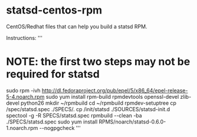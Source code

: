 statsd-centos-rpm
=================

CentOS/Redhat files that can help you build a statsd RPM.

Instructions:
'''
# NOTE: the first two steps may not be required for statsd
sudo rpm -ivh http://dl.fedoraproject.org/pub/epel/5/x86_64/epel-release-5-4.noarch.rpm
sudo yum install rpm-build rpmdevtools openssl-devel zlib-devel python26
mkdir ~/rpmbuild
cd ~/rpmbuild
rpmdev-setuptree
cp <git repo dir>/spec/statsd.spec ./SPECS/.
cp <git repo dir>/init/statsd ./SOURCES/statsd-init.d
spectool -g -R SPECS/statsd.spec
rpmbuild --clean -ba ./SPECS/statsd.spec
sudo yum install RPMS/noarch/statsd-0.6.0-1.noarch.rpm --nogpgcheck
'''
